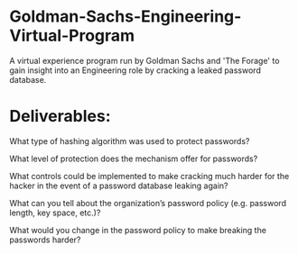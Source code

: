 # Goldman-Sachs-Engineering-Virtual-Program
A virtual experience program run by Goldman Sachs and 'The Forage' to gain insight into an Engineering role by cracking a leaked password database.

# Deliverables:

What type of hashing algorithm was used to protect passwords?

What level of protection does the mechanism offer for passwords?

What controls could be implemented to make cracking much harder for the hacker in the event of a password database leaking again?

What can you tell about the organization’s password policy (e.g. password length, key space, etc.)?

What would you change in the password policy to make breaking the passwords harder?
